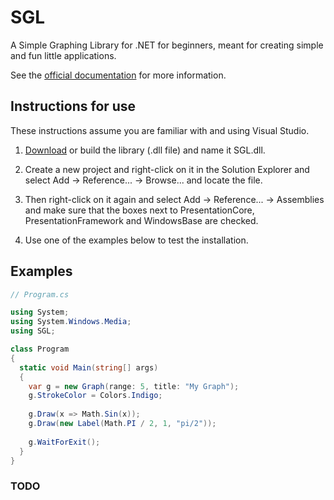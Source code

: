 # SGL
A Simple Graphing Library for .NET for beginners, meant for creating simple and fun little applications.

See the [official documentation](https://veselink1.github.io/SGL-Docs/annotated.html) for more information.

## Instructions for use
These instructions assume you are familiar with and using Visual Studio. 

1. [Download](https://github.com/veselink1/SGL/releases) or build the library (.dll file) and name it SGL.dll.

2. Create a new project and right-click on it in the Solution Explorer and select Add -> Reference... -> Browse... and locate the file.

3. Then right-click on it again and select Add -> Reference... -> Assemblies and make sure that the boxes next to PresentationCore, PresentationFramework and WindowsBase are checked. 

4. Use one of the examples below to test the installation.

## Examples

```csharp
// Program.cs

using System;
using System.Windows.Media;
using SGL;

class Program
{
  static void Main(string[] args)
  {
    var g = new Graph(range: 5, title: "My Graph");
    g.StrokeColor = Colors.Indigo;
    
    g.Draw(x => Math.Sin(x));
    g.Draw(new Label(Math.PI / 2, 1, "pi/2"));
    
    g.WaitForExit();
  }
}

```

### TODO
